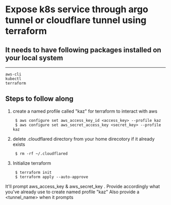 # Expose k8s service through argo tunnel or cloudflare tunnel using terraform

## It needs to have following packages installed on your local system 
***
	aws-cli 
	kubectl 
	terraform 

## Steps to follow along
1. create a named profile called "kaz" for terraform to interact with aws 
	
		$ aws configure set aws_access_key_id <access_key> --profile kaz 
		$ aws configure set aws_secret_access_key <secret_key> --profile kaz 
         
2. delete .cloudflared directory from your home direcotory if it already exists 

		$ rm -rf ~/.cloudflared 
3. Initialize terraform

		$ terraform init
		$ terraform apply --auto-approve 
		
It'll prompt aws_access_key & aws_secret_key . Provide accordingly what you've already use to create named profile "kaz" 
Also provide a <tunnel_name> when it prompts 

 
